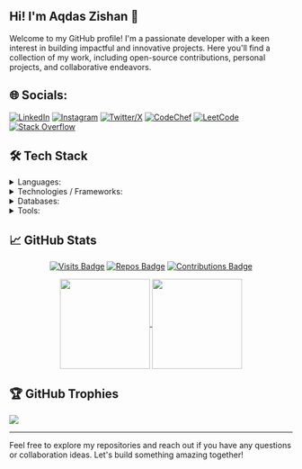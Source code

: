 ## Hi! I'm **Aqdas Zishan** 👋

Welcome to my GitHub profile! I'm a passionate developer with a keen interest in building impactful and innovative projects. Here you'll find a collection of my work, including open-source contributions, personal projects, and collaborative endeavors.
<!--
## 🚀 About Me

- 🔭 I’m currently working on [Project Name](project-link)
- 🌱 I’m currently learning [Technology/Language]
- 👯 I’m looking to collaborate on [Type of Projects]
- 🤔 I’m looking for help with [Specific Area]
- 💬 Ask me about [Topics of Expertise]
- 📫 How to reach me: [Your Email](mailto:your-email@example.com)
- 😄 Pronouns: [Your Pronouns]
- ⚡ Fun fact: [A Fun Fact About You]
-->

## 🌐 Socials:
[![LinkedIn](https://img.shields.io/badge/LinkedIn-%230077B5.svg?logo=linkedin&logoColor=white)](https://linkedin.com/in/aqdaszishan)
[![Instagram](https://img.shields.io/badge/Instagram-%23E4405F.svg?logo=Instagram&logoColor=white)](https://instagram.com/aqdas_zishan)
[![Twitter/X](https://img.shields.io/badge/Twitter/X-%231DA1F2.svg?logo=X&logoColor=black)](https://twitter.com/AqdasZishan)
[![CodeChef](https://img.shields.io/badge/CodeChef-%23964B00.svg?logo=CodeChef&logoColor=black)](https://www.codechef.com/users/aqdaszishan)
[![LeetCode](https://img.shields.io/badge/LeetCode-000000.svg?logo=LeetCode&logoColor=#d16c06)](https://leetcode.com/u/AqdasZishan/)
[![Stack Overflow](https://img.shields.io/badge/-Stackoverflow-FE7A16?logo=stack-overflow&logoColor=white)](https://stackoverflow.com/users/23510435/aqdas-zishan?tab=profile)

## 🛠️ Tech Stack
<details>
  <summary>Languages:</summary>
  <p></p>
  
  ![HTML5](https://img.shields.io/badge/html5-%23E34F26.svg?style=flat-square&logo=html5&logoColor=white)
  ![CSS3](https://img.shields.io/badge/css3-%231572B6.svg?style=flat-square&logo=css3&logoColor=white)
  ![JavaScript](https://img.shields.io/badge/javascript-%23323330.svg?style=flat-square&logo=javascript&logoColor=%23F7DF1E)
  ![C](https://img.shields.io/badge/c-%2300599C.svg?style=flat-square&logo=c&logoColor=white)
  ![Java](https://img.shields.io/badge/java-%23ED8B00.svg?style=flat-square&logo=openjdk&logoColor=white)
  ![Python](https://img.shields.io/badge/python-3670A0?style=flat-square&logo=python&logoColor=ffdd54)
</details>

<details>
  <summary>Technologies / Frameworks:</summary>
  <p></p>

  ![Vite](https://img.shields.io/badge/vite-%23646CFF.svg?style=flat-square&logo=vite&logoColor=white)
  ![NodeJS](https://img.shields.io/badge/node.js-6DA55F?style=flat-square&logo=node.js&logoColor=white)
  ![Express.js](https://img.shields.io/badge/express.js-%23404d59.svg?style=flat-square&logo=express&logoColor=%2361DAFB)
  ![Django](https://img.shields.io/badge/django-%23092E20.svg?style=flat-square&logo=django&logoColor=white)
  ![React](https://img.shields.io/badge/react-%2320232a.svg?style=flat-square&logo=react&logoColor=%2361DAFB)
  ![Next JS](https://img.shields.io/badge/Next-black?style=flat-square&logo=next.js&logoColor=white)
  ![Bootstrap](https://img.shields.io/badge/bootstrap-%238511FA.svg?style=flat-square&logo=bootstrap&logoColor=white)
  ![TailwindCSS](https://img.shields.io/badge/tailwindcss-%2338B2AC.svg?style=flat-square&logo=tailwind-css&logoColor=white)
  ![Material-Ui](https://img.shields.io/badge/Material--UI-0081CB?style=flat-square&logo=material-ui&logoColor=white)
  ![Git](https://img.shields.io/badge/git-%23F05033.svg?style=flat-square&logo=git&logoColor=white)
  ![Prisma](https://img.shields.io/badge/Prisma-3982CE?style=flat-square&logo=Prisma&logoColor=white)
  ![Docker](https://img.shields.io/badge/docker-%230db7ed.svg?style=flat-square&logo=docker&logoColor=white)
  ![NPM](https://img.shields.io/badge/NPM-%23CB3837.svg?style=flat-square&logo=npm&logoColor=white)
  ![Nodemon](https://img.shields.io/badge/NODEMON-%23323330.svg?style=flat-square&logo=nodemon&logoColor=%BBDEAD)
  ![JWT](https://img.shields.io/badge/JWT-black?style=flat-square&logo=JSON%20web%20tokens)
  ![Webpack](https://img.shields.io/badge/webpack-%238DD6F9.svg?style=flat-square&logo=webpack&logoColor=black)
  ![Vercel](https://img.shields.io/badge/vercel-%23000000.svg?style=flat-square&logo=vercel&logoColor=white)
  ![Kubernetes](https://img.shields.io/badge/kubernetes-%23326ce5.svg?style=flat-square&logo=kubernetes&logoColor=white)
  ![Apache](https://img.shields.io/badge/apache-%23D42029.svg?style=flat-square&logo=apache&logoColor=white)
  ![Jenkins](https://img.shields.io/badge/jenkins-%232C5263.svg?style=flat-square&logo=jenkins&logoColor=white)
  ![Nginx](https://img.shields.io/badge/nginx-%23009639.svg?style=flat-square&logo=nginx&logoColor=white)
</details>

<details>
  <summary>Databases:</summary>
  <p></p>
  
  ![MySQL](https://img.shields.io/badge/mysql-4479A1.svg?style=flat-square&logo=mysql&logoColor=white)
  ![MongoDB](https://img.shields.io/badge/MongoDB-%234ea94b.svg?style=flat-square&logo=mongodb&logoColor=white)
  ![Postgres](https://img.shields.io/badge/postgres-%23316192.svg?style=flat-square&logo=postgresql&logoColor=white)
  ![Firebase](https://img.shields.io/badge/firebase-%23039BE5.svg?style=flat-square&logo=firebase)
</details>

<details>
  <summary>Tools:</summary>
  <p></p>
  
  ![GitHub](https://img.shields.io/badge/github-%23121011.svg?style=flat-square&logo=github&logoColor=white)
  ![Postman](https://img.shields.io/badge/Postman-FF6C37?style=flat-square&logo=postman&logoColor=white)
  ![Visual Studio Code](https://img.shields.io/badge/Visual%20Studio%20Code-0078d7.svg?style=flat-square&logo=visual-studio-code&logoColor=white)
  ![IntelliJ IDEA](https://img.shields.io/badge/IntelliJIDEA-000000.svg?style=flat-square&logo=intellij-idea&logoColor=white)
  ![Eclipse](https://img.shields.io/badge/Eclipse-FE7A16.svg?style=flat-square&logo=Eclipse&logoColor=white)
  ![NetBeans IDE](https://img.shields.io/badge/NetBeansIDE-1B6AC6.svg?style=flat-square&logo=apache-netbeans-ide&logoColor=white)
  ![Jupyter Notebook](https://img.shields.io/badge/jupyter-%23FA0F00.svg?style=flat-square&logo=jupyter&logoColor=white)
  ![Google Colab](https://img.shields.io/badge/Google%20Colab-%23F9A825.svg?style=flat-square&logo=googlecolab&logoColor=white)
  ![Replit](https://img.shields.io/badge/Replit-DD1200?style=flat-square&logo=Replit&logoColor=white)
  ![CodeSandbox](https://img.shields.io/badge/Codesandbox-040404?style=flat-square&logo=codesandbox&logoColor=DBDBDB)
  ![Notion](https://img.shields.io/badge/Notion-%23000000.svg?style=flat-square&logo=notion&logoColor=white)
  ![Jira](https://img.shields.io/badge/jira-%230A0FFF.svg?style=flat-square&logo=jira&logoColor=white)
  ![Microsoft Office](https://img.shields.io/badge/Microsoft_Office-D83B01?style=flat-square&logo=microsoft-office&logoColor=white)
  ![Canva](https://img.shields.io/badge/Canva-%2300C4CC.svg?style=flat-square&logo=Canva&logoColor=white)
  ![Figma](https://img.shields.io/badge/figma-%23F24E1E.svg?style=flat-square&logo=figma&logoColor=white)
  ![Adobe Photoshop](https://img.shields.io/badge/adobe%20photoshop-%2331A8FF.svg?style=flat-square&logo=adobe%20photoshop&logoColor=white)
  ![Adobe Illustrator](https://img.shields.io/badge/adobe%20illustrator-%23FF9A00.svg?style=flat-square&logo=adobe%20illustrator&logoColor=white)
</details>

## 📈 GitHub Stats

<span align="center">
  
  [![Visits Badge](https://komarev.com/ghpvc/?username=AqdasZishan&style=for-the-badge&color=FE7A16&label=VIEWS)](https://github.com/AqdasZishan)
  [![Repos Badge](https://badges.strrl.dev/repos/AqdasZishan?style=for-the-badge&color=FE7A16&label=REPOS)](https://github.com/AqdasZishan?tab=repositories)
  [![Contributions Badge](https://badges.strrl.dev/contributions/all/AqdasZishan?style=for-the-badge&color=FE7A16&label=CONTRIBUTIONS)](https://github.com/AqdasZishan)

  <div width=100%>
    <!--[Github Stats]-->
    <a href="https://github.com/AqdasZishan">
      <img height=160 align="center" src="https://github-readme-stats.vercel.app/api?username=AqdasZishan&show_icons=true&title_color=FE7A16&text_color=FFFFFF&icon_color=white&bg_color=00000000&border_color=white&border_radius=6&count_private=true&include_all_commits=true" />
    </a>
    <!--[Top Languages]-->
    <a href="https://github.com/AqdasZishan">
      <img height=160 align="center" src="https://github-readme-stats.vercel.app/api/top-langs/?username=AqdasZishan&layout=compact&title_color=FE7A16&text_color=FFFFFF&icon_color=FE7A16&bg_color=00000000&border_color=white&border_radius=6" />
    </a>
  </div>
</span>

## 🏆 GitHub Trophies
![](https://github-profile-trophy.vercel.app/?username=AqdasZishan&theme=radical&no-frame=false&no-bg=true&margin-w=4)

<!--
## 📫 Connect with Me

- [LinkedIn](https://www.linkedin.com/in/your-linkedin/)
- [Twitter](https://twitter.com/your-twitter)
- [Portfolio](https://your-portfolio.com)
-->
---

Feel free to explore my repositories and reach out if you have any questions or collaboration ideas. Let's build something amazing together!
